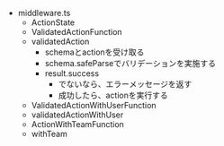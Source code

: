 - middleware.ts
  - ActionState
  - ValidatedActionFunction
  - validatedAction
    - schemaとactionを受け取る
    - schema.safeParseでバリデーションを実施する
    - result.success
      - でないなら、エラーメッセージを返す
      - 成功したら、actionを実行する
  - ValidatedActionWithUserFunction
  - validatedActionWithUser
  - ActionWithTeamFunction
  - withTeam
